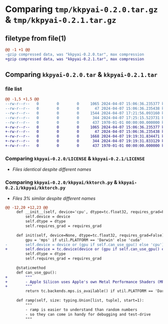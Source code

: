 # Comparing `tmp/kkpyai-0.2.0.tar.gz` & `tmp/kkpyai-0.2.1.tar.gz`

## filetype from file(1)

```diff
@@ -1 +1 @@
-gzip compressed data, was "kkpyai-0.2.0.tar", max compression
+gzip compressed data, was "kkpyai-0.2.1.tar", max compression
```

## Comparing `kkpyai-0.2.0.tar` & `kkpyai-0.2.1.tar`

### file list

```diff
@@ -1,5 +1,5 @@
--rw-r--r--   0        0        0     1065 2024-04-07 15:06:36.235377 kkpyai-0.2.0/LICENSE
--rw-r--r--   0        0        0       47 2024-04-07 15:06:36.235438 kkpyai-0.2.0/README.md
--rw-r--r--   0        0        0     1544 2024-04-07 17:21:56.093160 kkpyai-0.2.0/kkpyai/kktorch.py
--rw-r--r--   0        0        0      344 2024-04-07 17:25:15.523731 kkpyai-0.2.0/pyproject.toml
--rw-r--r--   0        0        0      437 1970-01-01 00:00:00.000000 kkpyai-0.2.0/PKG-INFO
+-rw-r--r--   0        0        0     1065 2024-04-07 15:06:36.235377 kkpyai-0.2.1/LICENSE
+-rw-r--r--   0        0        0       47 2024-04-07 15:06:36.235438 kkpyai-0.2.1/README.md
+-rw-r--r--   0        0        0     1668 2024-04-07 19:19:31.834471 kkpyai-0.2.1/kkpyai/kktorch.py
+-rw-r--r--   0        0        0      344 2024-04-07 19:19:31.833129 kkpyai-0.2.1/pyproject.toml
+-rw-r--r--   0        0        0      437 1970-01-01 00:00:00.000000 kkpyai-0.2.1/PKG-INFO
```

### Comparing `kkpyai-0.2.0/LICENSE` & `kkpyai-0.2.1/LICENSE`

 * *Files identical despite different names*

### Comparing `kkpyai-0.2.0/kkpyai/kktorch.py` & `kkpyai-0.2.1/kkpyai/kktorch.py`

 * *Files 3% similar despite different names*

```diff
@@ -12,20 +12,23 @@
     def __init__(self, device='cpu', dtype=tc.float32, requires_grad=False):
         self.device = device
         self.dtype = dtype
         self.requires_grad = requires_grad
 
     def init(self, device=None, dtype=tc.float32, requires_grad=False):
         gpu = 'mps' if util.PLATFORM == 'Darwin' else 'cuda'
-        self.device = device or (gpu if self.can_use_gpu() else 'cpu')
+        self.device = tc.device(device or (gpu if self.can_use_gpu() else 'cpu'))
         self.dtype = dtype
         self.requires_grad = requires_grad
 
     @staticmethod
     def can_use_gpu():
+        """
+        - Apple Silicon uses Apple's own Metal Performance Shaders (MPS) instead of CUDA
+        """
         return tc.backends.mps.is_available() if util.PLATFORM == 'Darwin' else tc.cuda.is_available()
 
     def ramp(self, size: typing.Union[list, tuple], start=1):
         """
         - ramp is easier to understand than random numbers
         - so they can come in handy for debugging and test-drive
         """
```

